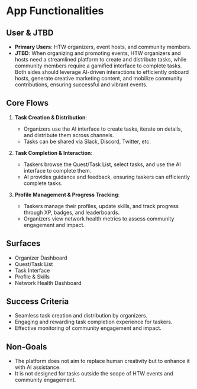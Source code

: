 # App Functionalities

## User & JTBD
- **Primary Users**: HTW organizers, event hosts, and community members.
- **JTBD**: When organizing and promoting events, HTW organizers and hosts need a streamlined platform to create and distribute tasks, while community members require a gamified interface to complete tasks. Both sides should leverage AI-driven interactions to efficiently onboard hosts, generate creative marketing content, and mobilize community contributions, ensuring successful and vibrant events.

## Core Flows
1. **Task Creation & Distribution**:
   - Organizers use the AI interface to create tasks, iterate on details, and distribute them across channels.
   - Tasks can be shared via Slack, Discord, Twitter, etc.

2. **Task Completion & Interaction**:
   - Taskers browse the Quest/Task List, select tasks, and use the AI interface to complete them.
   - AI provides guidance and feedback, ensuring taskers can efficiently complete tasks.

3. **Profile Management & Progress Tracking**:
   - Taskers manage their profiles, update skills, and track progress through XP, badges, and leaderboards.
   - Organizers view network health metrics to assess community engagement and impact.

## Surfaces
- Organizer Dashboard
- Quest/Task List
- Task Interface
- Profile & Skills
- Network Health Dashboard

## Success Criteria
- Seamless task creation and distribution by organizers.
- Engaging and rewarding task completion experience for taskers.
- Effective monitoring of community engagement and impact.

## Non-Goals
- The platform does not aim to replace human creativity but to enhance it with AI assistance.
- It is not designed for tasks outside the scope of HTW events and community engagement.